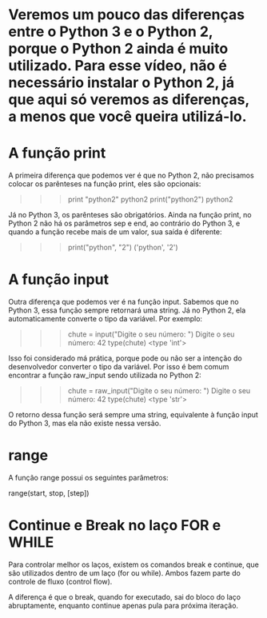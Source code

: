 # Veremos um pouco das diferenças entre o Python 3 e o Python 2, porque o Python 2 ainda é muito utilizado. Para esse vídeo, não é necessário instalar o Python 2, já que aqui só veremos as diferenças, a menos que você queira utilizá-lo.

# A função print
A primeira diferença que podemos ver é que no Python 2, não precisamos colocar os parênteses na função print, eles são opcionais:

>>> print "python2"
python2
>>> print("python2")
python2

Já no Python 3, os parênteses são obrigatórios. Ainda na função print, no Python 2 não há os parâmetros sep e end, ao contrário do Python 3, e quando a função recebe mais de um valor, sua saída é diferente:

>>> print("python", "2")
('python', '2')

# A função input
Outra diferença que podemos ver é na função input. Sabemos que no Python 3, essa função sempre retornará uma string. Já no Python 2, ela automaticamente converte o tipo da variável. Por exemplo:

>>> chute = input("Digite o seu número: ")
Digite o seu número: 42
>>> type(chute)
<type 'int'>

Isso foi considerado má prática, porque pode ou não ser a intenção do desenvolvedor converter o tipo da variável. Por isso é bem comum encontrar a função raw_input sendo utilizada no Python 2:

>>> chute = raw_input("Digite o seu número: ")
Digite o seu número: 42
>>> type(chute)
<type 'str'>

O retorno dessa função será sempre uma string, equivalente à função input do Python 3, mas ela não existe nessa versão.

# range
A função range possui os seguintes parâmetros:

range(start, stop, [step])

# Continue e Break no laço FOR e WHILE

Para controlar melhor os laços, existem os comandos break e continue, que são utilizados dentro de um laço (for ou while). Ambos fazem parte do controle de fluxo (control flow).

A diferença é que o break, quando for executado, sai do bloco do laço abruptamente, enquanto continue apenas pula para próxima iteração.
